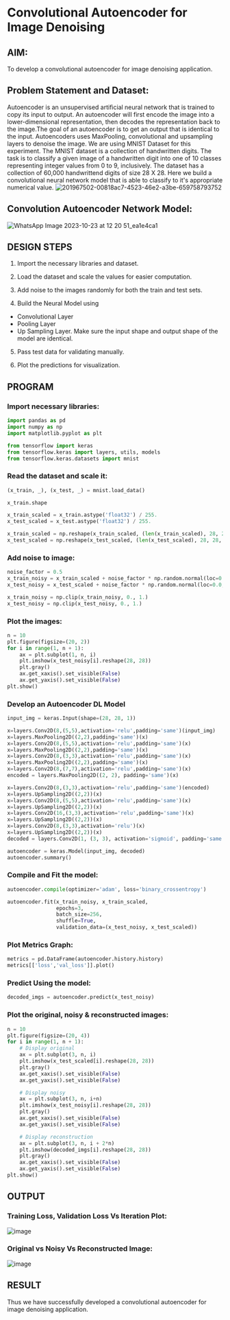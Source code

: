 # Convolutional Autoencoder for Image Denoising

## AIM:

To develop a convolutional autoencoder for image denoising application.

## Problem Statement and Dataset:

Autoencoder is an unsupervised artificial neural network that is trained to copy its input to output. An autoencoder will first encode the image into a lower-dimensional representation, then decodes the representation back to the image.The goal of an autoencoder is to get an output that is identical to the input. Autoencoders uses MaxPooling, convolutional and upsampling layers to denoise the image.
We are using MNIST Dataset for this experiment. The MNIST dataset is a collection of handwritten digits. The task is to classify a given image of a handwritten digit into one of 10 classes representing integer values from 0 to 9, inclusively. The dataset has a collection of 60,000 handwrittend digits of size 28 X 28. Here we build a convolutional neural network model that is able to classify to it's appropriate numerical value.
![201967502-00818ac7-4523-46e2-a3be-659758793752](https://github.com/Aashima02/convolutional-denoising-autoencoder/assets/93427086/86b704d0-cd8f-4a7a-9672-6709713a350b)


## Convolution Autoencoder Network Model:
![WhatsApp Image 2023-10-23 at 12 20 51_ea1e4ca1](https://github.com/swethamohanraj/convolutional-denoising-autoencoder/assets/94228215/9c8296fc-f787-42d3-bec4-f69fe311379f)



## DESIGN STEPS

1. Import the necessary libraries and dataset.

2. Load the dataset and scale the values for easier computation.

3. Add noise to the images randomly for both the train and test sets.

4. Build the Neural Model using

* Convolutional Layer
* Pooling Layer
* Up Sampling Layer.
Make sure the input shape and output shape of the model are identical.
5. Pass test data for validating manually.

6. Plot the predictions for visualization.

## PROGRAM

### Import necessary libraries:
```python
import pandas as pd
import numpy as np
import matplotlib.pyplot as plt

from tensorflow import keras
from tensorflow.keras import layers, utils, models
from tensorflow.keras.datasets import mnist
```

### Read the dataset and scale it:
```python
(x_train, _), (x_test, _) = mnist.load_data()

x_train.shape

x_train_scaled = x_train.astype('float32') / 255.
x_test_scaled = x_test.astype('float32') / 255.

x_train_scaled = np.reshape(x_train_scaled, (len(x_train_scaled), 28, 28, 1))
x_test_scaled = np.reshape(x_test_scaled, (len(x_test_scaled), 28, 28, 1))
```

### Add noise to image:
```python
noise_factor = 0.5
x_train_noisy = x_train_scaled + noise_factor * np.random.normal(loc=0.0, scale=1.0, size=x_train_scaled.shape)
x_test_noisy = x_test_scaled + noise_factor * np.random.normal(loc=0.0, scale=1.0, size=x_test_scaled.shape)

x_train_noisy = np.clip(x_train_noisy, 0., 1.)
x_test_noisy = np.clip(x_test_noisy, 0., 1.)
```

### Plot the images:
```python
n = 10
plt.figure(figsize=(20, 2))
for i in range(1, n + 1):
    ax = plt.subplot(1, n, i)
    plt.imshow(x_test_noisy[i].reshape(28, 28))
    plt.gray()
    ax.get_xaxis().set_visible(False)
    ax.get_yaxis().set_visible(False)
plt.show()

```
### Develop an Autoencoder DL Model
```python
input_img = keras.Input(shape=(28, 28, 1))

x=layers.Conv2D(8,(5,5),activation='relu',padding='same')(input_img)
x=layers.MaxPooling2D((2,2),padding='same')(x)
x=layers.Conv2D(8,(5,5),activation='relu',padding='same')(x)
x=layers.MaxPooling2D((2,2),padding='same')(x)
x=layers.Conv2D(8,(3,3),activation='relu',padding='same')(x)
x=layers.MaxPooling2D((2,2),padding='same')(x)
x=layers.Conv2D(8,(7,7),activation='relu',padding='same')(x)
encoded = layers.MaxPooling2D((2, 2), padding='same')(x)

x=layers.Conv2D(8,(3,3),activation='relu',padding='same')(encoded)
x=layers.UpSampling2D((2,2))(x)
x=layers.Conv2D(8,(5,5),activation='relu',padding='same')(x)
x=layers.UpSampling2D((2,2))(x)
x=layers.Conv2D(16,(3,3),activation='relu',padding='same')(x)
x=layers.UpSampling2D((2,2))(x)
x=layers.Conv2D(8,(3,3),activation='relu')(x)
x=layers.UpSampling2D((2,2))(x)
decoded = layers.Conv2D(1, (3, 3), activation='sigmoid', padding='same')(x)

autoencoder = keras.Model(input_img, decoded)
autoencoder.summary()

```
### Compile and Fit the model:
```python
autoencoder.compile(optimizer='adam', loss='binary_crossentropy')

autoencoder.fit(x_train_noisy, x_train_scaled,
                epochs=3,
                batch_size=256,
                shuffle=True,
                validation_data=(x_test_noisy, x_test_scaled))

```
### Plot Metrics Graph:
```python
metrics = pd.DataFrame(autoencoder.history.history)
metrics[['loss','val_loss']].plot()
```

### Predict Using the model:
```python
decoded_imgs = autoencoder.predict(x_test_noisy)
```

### Plot the original, noisy & reconstructed images:
```python
n = 10
plt.figure(figsize=(20, 4))
for i in range(1, n + 1):
    # Display original
    ax = plt.subplot(3, n, i)
    plt.imshow(x_test_scaled[i].reshape(28, 28))
    plt.gray()
    ax.get_xaxis().set_visible(False)
    ax.get_yaxis().set_visible(False)

    # Display noisy
    ax = plt.subplot(3, n, i+n)
    plt.imshow(x_test_noisy[i].reshape(28, 28))
    plt.gray()
    ax.get_xaxis().set_visible(False)
    ax.get_yaxis().set_visible(False)    

    # Display reconstruction
    ax = plt.subplot(3, n, i + 2*n)
    plt.imshow(decoded_imgs[i].reshape(28, 28))
    plt.gray()
    ax.get_xaxis().set_visible(False)
    ax.get_yaxis().set_visible(False)
plt.show()

```

## OUTPUT

### Training Loss, Validation Loss Vs Iteration Plot:
![image](https://github.com/Aashima02/convolutional-denoising-autoencoder/assets/93427086/05f4d648-6803-4f42-825d-f7d79b8e0ca1)



### Original vs Noisy Vs Reconstructed Image:

![image](https://github.com/Aashima02/convolutional-denoising-autoencoder/assets/93427086/8b9d57f2-1341-43ee-b54d-70b220d81488)




## RESULT
Thus we have successfully developed a convolutional autoencoder for image denoising application.
